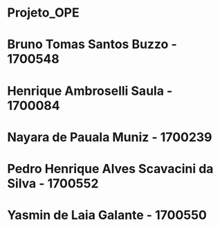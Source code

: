 # Projeto_OPE

# Bruno Tomas Santos Buzzo - 1700548
# Henrique Ambroselli Saula - 1700084
# Nayara de Pauala Muniz - 1700239
# Pedro Henrique Alves Scavacini da Silva - 1700552
# Yasmin de Laia Galante - 1700550
